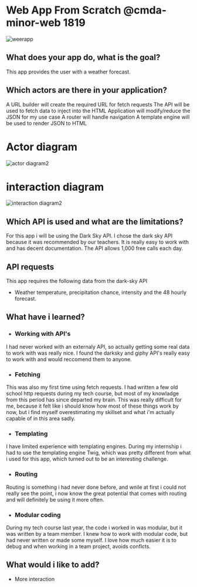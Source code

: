 # Web App From Scratch @cmda-minor-web 1819
![weerapp](https://user-images.githubusercontent.com/43436118/81806807-473d2080-951d-11ea-99f5-16675dbe9594.PNG)

## What does your app do, what is the goal?
This app provides the user with a weather forecast.

## Which actors are there in your application?
A URL builder will create the required URL for fetch requests
The API will be used to fetch data to inject into the HTML
Application will modify/reduce the JSON for my use case
A router will handle navigation
A template engine will be used to render JSON to HTML

# Actor diagram
![actor diagram2](https://user-images.githubusercontent.com/43436118/75547598-88985680-5a2b-11ea-97a5-8a0063acee79.png)


# interaction diagram
![interaction diagram2](https://user-images.githubusercontent.com/43436118/75524196-b7073900-5a0d-11ea-8b0f-b720e60e5051.png)


## Which API is used and what are the limitations?
For this app i will be using the Dark Sky API. I chose the dark sky API because it was recommended by our teachers. It is really easy to work with and has decent documentation. The API allows 1,000 free calls each day.

## API requests
This app requires the following data from the dark-sky API

- Weather temperature, precipitation chance, intensity and the 48 hourly forecast.

## What have i learned?
- ### Working with API's
I had never worked with an externaly API, so actually getting some real data to work with was really nice. I found the darksky and giphy API's really easy to work with and would reccomend them to anyone. 

- ### Fetching
This was also my first time using fetch requests. I had written a few old school http requests during my tech course, but most of my knowladge from this period has since departed my brain. This was really difficult for me, because it felt like i should know how most of these things work by now, but i find myself overestimating my skillset and what i'm actually capable of in this area sadly.

- ### Templating
I have limited experience with templating engines. During my internship i had to use the templating engine Twig, which was pretty different from what i used for this app, which turned out to be an interesting challenge. 

- ### Routing
Routing is something i had never done before, and wnile at first i could not really see the point, i now know the great potential that comes with routing and will definitely be using it more often. 

- ### Modular coding
During my tech course last year, the code i worked in was modular, but it was written by a team member. I knew how to work with modular code, but had never written or made some myself. I love how much easier it is to debug and when working in a team project, avoids conflcts.

## What would i like to add?
- More interaction

